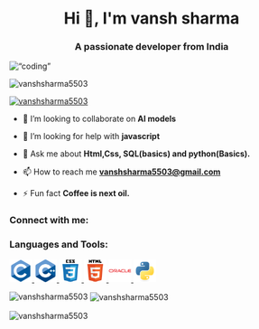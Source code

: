 <h1 align="center">Hi 👋, I'm vansh sharma</h1>
<h3 align="center">A passionate developer from India</h3>
<img align=“right” alt=“coding” width=“400” src=“https://in.pinterest.com/pin/lottieanimationchainstarters--59813501292017265/”>

<p align="left"> <img src="https://komarev.com/ghpvc/?username=vanshsharma5503&label=Profile%20views&color=0e75b6&style=flat" alt="vanshsharma5503" /> </p>

<p align="left"> <a href="https://github.com/ryo-ma/github-profile-trophy"><img src="https://github-profile-trophy.vercel.app/?username=vanshsharma5503" alt="vanshsharma5503" /></a> </p>

- 👯 I’m looking to collaborate on **AI models**

- 🤝 I’m looking for help with **javascript**

- 💬 Ask me about **Html,Css, SQL(basics) and python(Basics).**

- 📫 How to reach me **vanshsharma5503@gmail.com**

- ⚡ Fun fact **Coffee is next oil.**

<h3 align="left">Connect with me:</h3>
<p align="left">
</p>

<h3 align="left">Languages and Tools:</h3>
<p align="left"> <a href="https://www.cprogramming.com/" target="_blank" rel="noreferrer"> <img src="https://raw.githubusercontent.com/devicons/devicon/master/icons/c/c-original.svg" alt="c" width="40" height="40"/> </a> <a href="https://www.w3schools.com/cpp/" target="_blank" rel="noreferrer"> <img src="https://raw.githubusercontent.com/devicons/devicon/master/icons/cplusplus/cplusplus-original.svg" alt="cplusplus" width="40" height="40"/> </a> <a href="https://www.w3schools.com/css/" target="_blank" rel="noreferrer"> <img src="https://raw.githubusercontent.com/devicons/devicon/master/icons/css3/css3-original-wordmark.svg" alt="css3" width="40" height="40"/> </a> <a href="https://www.w3.org/html/" target="_blank" rel="noreferrer"> <img src="https://raw.githubusercontent.com/devicons/devicon/master/icons/html5/html5-original-wordmark.svg" alt="html5" width="40" height="40"/> </a> <a href="https://www.oracle.com/" target="_blank" rel="noreferrer"> <img src="https://raw.githubusercontent.com/devicons/devicon/master/icons/oracle/oracle-original.svg" alt="oracle" width="40" height="40"/> </a> <a href="https://www.python.org" target="_blank" rel="noreferrer"> <img src="https://raw.githubusercontent.com/devicons/devicon/master/icons/python/python-original.svg" alt="python" width="40" height="40"/> </a> </p>

<p><img align="left" src="https://github-readme-stats.vercel.app/api/top-langs?username=vanshsharma5503&show_icons=true&locale=en&layout=compact" alt="vanshsharma5503" /></p>

<p>&nbsp;<img align="center" src="https://github-readme-stats.vercel.app/api?username=vanshsharma5503&show_icons=true&locale=en" alt="vanshsharma5503" /></p>

<p><img align="center" src="https://github-readme-streak-stats.herokuapp.com/?user=vanshsharma5503&" alt="vanshsharma5503" /></p>
